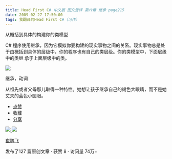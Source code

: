 ```yaml
---
title: Head First C# 中文版 图文皆译 第六章 继承 page215
date: 2009-02-27 17:50:00
tags: 我翻译的Head First C#（习作）
---
```

从概括到具体的构建你的类模型

C#  程序使用继承，因为它模拟你要构建的现实事物之间的关系。现实事物总是处于由概括到具体的层级中，你的程序也有自己的类层级。你的类模型中，下面层级中的类继
承于上面层级中的类。

![](https://p-blog.csdn.net/images/p_blog_csdn_net/cuipengfei1/EntryImages/20090227/2009-02-27_17-22-44.jpg)

继承，动词

从祖先或者父母那儿取得一种特性。她想让孩子继承自己的褐色大眼睛，而不是她丈夫的蓝色小圆眼。

  * [ 点赞  ](javascript:;)
  * [ 收藏  ](javascript:;)
  * [ 分享 ](javascript:;)

[ ![](https://profile.csdnimg.cn/5/2/5/3_cuipengfei1)
![](https://g.csdnimg.cn/static/user-reg-year/1x/11.png)
](https://blog.csdn.net/cuipengfei1)

[ 崔鹏飞 ](https://blog.csdn.net/cuipengfei1)

发布了127 篇原创文章  ·  获赞 8  ·  访问量 74万+

